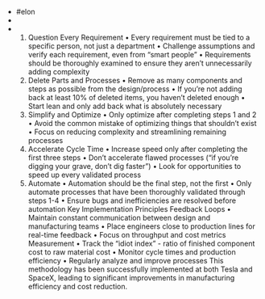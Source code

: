 - #elon
-
- 1. Question Every Requirement
  	•	Every requirement must be tied to a specific person, not just a department
  	•	Challenge assumptions and verify each requirement, even from “smart people”
  	•	Requirements should be thoroughly examined to ensure they aren’t unnecessarily adding complexity
  2. Delete Parts and Processes
  	•	Remove as many components and steps as possible from the design/process
  	•	If you’re not adding back at least 10% of deleted items, you haven’t deleted enough
  	•	Start lean and only add back what is absolutely necessary
  3. Simplify and Optimize
  	•	Only optimize after completing steps 1 and 2
  	•	Avoid the common mistake of optimizing things that shouldn’t exist
  	•	Focus on reducing complexity and streamlining remaining processes
  4. Accelerate Cycle Time
  	•	Increase speed only after completing the first three steps
  	•	Don’t accelerate flawed processes (“if you’re digging your grave, don’t dig faster”)
  	•	Look for opportunities to speed up every validated process
  5. Automate
  	•	Automation should be the final step, not the first
  	•	Only automate processes that have been thoroughly validated through steps 1-4
  	•	Ensure bugs and inefficiencies are resolved before automation
  Key Implementation Principles
  Feedback Loops
  	•	Maintain constant communication between design and manufacturing teams
  	•	Place engineers close to production lines for real-time feedback
  	•	Focus on throughput and cost metrics
  Measurement
  	•	Track the “idiot index” - ratio of finished component cost to raw material cost
  	•	Monitor cycle times and production efficiency
  	•	Regularly analyze and improve processes
  This methodology has been successfully implemented at both Tesla and SpaceX, leading to significant improvements in manufacturing efficiency and cost reduction.